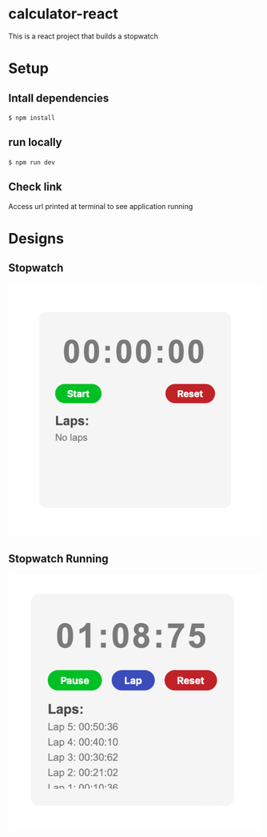 # calculator-react

This is a react project that builds a stopwatch

# Setup

## Intall dependencies

`$ npm install`

## run locally

`$ npm run dev`

## Check link

Access url printed at terminal to see application running

# Designs

## Stopwatch

![Stopwatch](/assets/stopwatch.png "Stopwatch")

## Stopwatch Running

![Stopwatch Running](/assets/stopwatch-running.png "Stopwatch Running")
